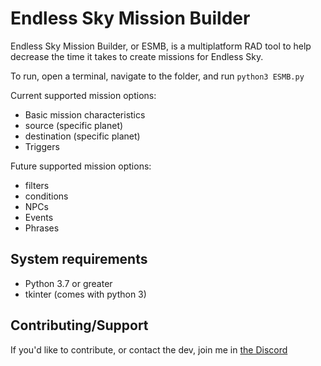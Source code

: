 # Endless Sky Mission Builder
Endless Sky Mission Builder, or ESMB, is a multiplatform RAD tool to help decrease the time it takes to create missions for Endless Sky.

To run, open a terminal, navigate to the folder, and run `python3 ESMB.py`

Current supported mission options:
  - Basic mission characteristics
  - source (specific planet)
  - destination (specific planet)
  - Triggers

Future supported mission options:
  - filters
  - conditions
  - NPCs
  - Events
  - Phrases

## System requirements
- Python 3.7 or greater
- tkinter (comes with python 3)

## Contributing/Support
If you'd like to contribute, or contact the dev, join me in [the Discord](https://discord.gg/MakYJSF)
